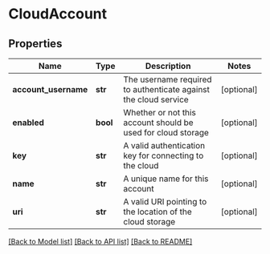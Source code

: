 # CloudAccount

## Properties
Name | Type | Description | Notes
------------ | ------------- | ------------- | -------------
**account_username** | **str** | The username required to authenticate against the cloud service | [optional] 
**enabled** | **bool** | Whether or not this account should be used for cloud storage | [optional] 
**key** | **str** | A valid authentication key for connecting to the cloud | [optional] 
**name** | **str** | A unique name for this account | [optional] 
**uri** | **str** | A valid URI pointing to the location of the cloud storage | [optional] 

[[Back to Model list]](../README.md#documentation-for-models) [[Back to API list]](../README.md#documentation-for-api-endpoints) [[Back to README]](../README.md)


